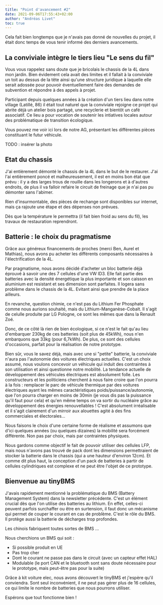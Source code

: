 ```yaml
---
title: "Point d'avancement #2"
date: 2021-09-06T17:55:43+02:00
author: "Andréas Livet"
toc: true
---
```


Cela fait bien longtemps que je n'avais pas donné de nouvelles du projet, il était donc temps de vous tenir informé des derniers avancements.

## La conviviale intègre le tiers lieu "Le sens du fil"

Vous vous rappelez sans doute que je bricolais le chassis de la 4L dans mon jardin. Bien évidement cela avait des limites et il fallait à la conviviale un toit au dessus de la tête ainsi qu'une structure juridique à laquelle elle serait adossée pour pouvoir éventuellement faire des demandes de subvention et répondre à des appels à projet.

Participant depuis quelques années à la création d'un tiers lieu dans notre village (Latillé, 86) il était tout naturel que la conviviale rejoigne ce projet qui abrite déjà un atelier bois partagé, une recyclerie et bientôt un café associatif. Ce lieu a pour vocation de soutenir les intiatives locales autour des problématique de transition écologique.

Vous pouvez me voir ici lors de notre AG, présentant les différentes pièces constituant le futur véhicule.

TODO : insérer la photo

## Etat du chassis

J'ai entièrement démonté le chassis de la 4L dans le but de le restaurer. 
J'ai l'ai entièrement poncé et malheureusement, il est en moins bon état que prévu : il y a des larges trous de rouille dans les longerons et à d'autres endroits, de plus il va falloir refaire le circuit de freinage que je n'ai pas pu démonter sans l'abimer.

Rien d'insurmontable, des pièces de rechange sont disponibles sur internet, mais ça rajoute une étape et des dépenses non prévues.

Dès que la température le permettra (il fait bien froid au sens du fil), les travaux de restauration reprendront.

## Batterie : le choix du pragmatisme

Grâce aux généreux financements de proches (merci Ben, Aurel et Mathias), nous avons pu acheter les différents composants nécessaires à l'électrification de la 4L.

Par pragmatisme, nous avons décidé d'acheter un bloc batterie déjà éprouvé à savoir une des 7 cellules d'une VW ID3. Elle fait partie des batteries avec la densité énergétique la plus importante et son caisson en aluminium est resistant et ses dimension sont parfaites. Il logera sans problème dans le chassis de la 4L. Evitant ainsi que prendre de la place ailleurs.

En revanche, question chimie, ce n'est pas du Lithium Fer Phosphate comme nous aurions souhaité, mais du Lithium-Manganèse-Cobalt. Il s'agit de celulle produite par LG Pologne, ce sont les mêmes que dans la Renault Zoé.

Donc, de ce côté là rien de bien écologique, si ce n'est le fait qu'au lieu d'embarquer 230kg de ces batteries (soit plus de 45kWh), nous n'en embarquons que 33kg (pour 6,7kWh).
De plus, ce sont des cellules d'occasions, parfait pour la réalisation de notre prototype.

Bien sûr, vous le savez déjà, mais avec une si "petite" batterie, la conviviale n'aura pas l'autonomie des voitures électriques actuelles. C'est un choix assumé, nous voulons concevoir un véhicule qui induit des contraintes à son utilisation et ainsi questionne notre mobilité. La tendance actuelle de développement des véhicules électriques est absolument folle.
Les constructeurs et les politiciens cherchent à nous faire croire que l'on pourra à la fois : remplacer le parc de véhicule thermique par des voitures électriques ayant les mêmes caractéristiques poids/puissance/autonomie, que l'on pourra charger en moins de 30min (je vous dis pas la puissance qu'il faut pour cela) et qu'en même temps on va sortir du nucléaire grâce au développement des énergies renouvellables !
C'est absolument irréalisable et il s'agit clairement d'un mirroir aux alouettes agité à des fins commerciales et électorales...

Nous faisons le choix d'une certaine forme de réalisme et assumons que d'ici quelques années (ou quelques dizaines) la mobilité sera forcément différente. Non pas par choix, mais par contraintes physiques.

Nous gardons comme objectif le fait de pouvoir utiliser des cellules LFP, mais nous n'avons pas trouvé de pack dont les dimensions permettraient de stocker la batterie dans le chassis (qui a une hauteur d'environ 12cm). Et comme dit plus haut, la conception d'un pack de batteries à partir de cellules cylindriques est complexe et ne peut être l'objet de ce prototype.

## Bienvenue au tinyBMS

J'avais rapidement mentionné la problématique du BMS (Battery Management System) dans la newsletter précédente.
C'est un élément crucial dès que l'on utilise des batteries au lithium. En effet, celles-ci peuvent parfois surchaffer ou être en surtension, il faut donc un mécanisme qui permet de couper le courant en cas de problème.
C'est le rôle du BMS. Il protège aussi la batterie de décharges trop profondes.

Les chinois fabriquent toutes sortes de BMS ...

Nous cherchions un BMS qui soit :
- Si possible produit en UE
- Pas trop cher
- Dont le courant ne passe pas dans le circuit (avec un capteur effet HAL)
- Modulable (le port CAN et le bluetooth sont sans doute nécessaire pour le prototype, mais peut-être pas pour la suite)

Grâce à kit voiture elec, nous avons découvert le tinyBMS et j'espère qu'il conviendra. Sont seul inconvénient, il ne peut pas gérer plus de 16 cellules, ce qui limite le nombre de batteries que nous pourrons utiliser.

Espérons que tout fonctionne bien !

